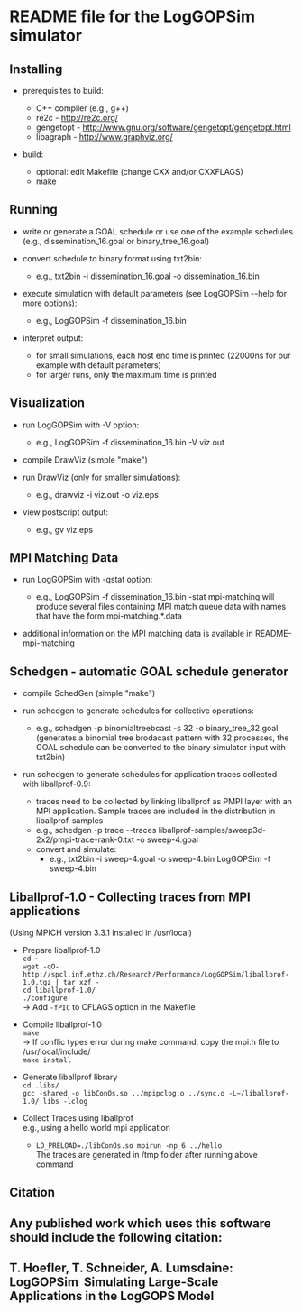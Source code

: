 # README file for the LogGOPSim simulator

Installing
----------

  * prerequisites to build: 
    - C++ compiler (e.g., g++)
    - re2c - http://re2c.org/
    - gengetopt - http://www.gnu.org/software/gengetopt/gengetopt.html
    - libagraph - http://www.graphviz.org/

  * build: 
    - optional: edit Makefile (change CXX and/or CXXFLAGS)
    - make

Running
-------

  * write or generate a GOAL schedule or use one of the example
    schedules (e.g., dissemination_16.goal or binary_tree_16.goal)

  * convert schedule to binary format using txt2bin:
    - e.g., txt2bin -i dissemination_16.goal -o dissemination_16.bin  

  * execute simulation with default parameters (see LogGOPSim --help for
    more options):
    - e.g., LogGOPSim -f dissemination_16.bin

  * interpret output:
    - for small simulations, each host end time is printed (22000ns for
      our example with default parameters)
    - for larger runs, only the maximum time is printed

Visualization
-------------

  * run LogGOPSim with -V <outfile> option:
    - e.g., LogGOPSim -f dissemination_16.bin -V viz.out

  * compile DrawViz (simple "make")
  
  * run DrawViz (only for smaller simulations):
    - e.g., drawviz -i viz.out -o viz.eps

  * view postscript output:
    - e.g., gv viz.eps

MPI Matching Data
------------------

  * run LogGOPSim with -qstat <outfile-prefix> option:
    - e.g., LogGOPSim -f dissemination_16.bin -stat mpi-matching will produce several
      files containing MPI match queue data with names that have the form mpi-matching.*.data

  * additional information on the MPI matching data is available in README-mpi-matching

Schedgen - automatic GOAL schedule generator
--------------------------------------------

  * compile SchedGen (simple "make")

  * run schedgen to generate schedules for collective operations:
    - e.g., schedgen -p binomialtreebcast -s 32 -o binary_tree_32.goal
      (generates a binomial tree brodacast pattern with 32 processes,
      the GOAL schedule can be converted to the binary simulator input
      with txt2bin)

  * run schedgen to generate schedules for application traces collected
    with liballprof-0.9:
    - traces need to be collected by linking liballprof as PMPI layer
      with an MPI application. Sample traces are included in the
      distribution in liballprof-samples
    - e.g., schedgen -p trace --traces liballprof-samples/sweep3d-2x2/pmpi-trace-rank-0.txt -o sweep-4.goal
    - convert and simulate:
      - e.g., txt2bin -i sweep-4.goal -o sweep-4.bin
              LogGOPSim -f sweep-4.bin
              
Liballprof-1.0 - Collecting traces from MPI applications
----------------------------------------------------
  (Using MPICH version 3.3.1 installed in /usr/local)
  
  * Prepare liballprof-1.0   
     `cd ~`  
     `wget -qO- http://spcl.inf.ethz.ch/Research/Performance/LogGOPSim/liballprof-1.0.tgz | tar xzf -`   
     `cd liballprof-1.0/`  
     `./configure`  
     -> Add `-fPIC` to CFLAGS option in the Makefile  
       
  * Compile liballprof-1.0  
     `make`  
     -> If conflic types error during make command, copy the mpi.h file to /usr/local/include/  
     `make install`  
          
  * Generate liballprof library  
     `cd .libs/`  
     `gcc -shared -o libConOs.so ../mpipclog.o ../sync.o -L~/liballprof-1.0/.libs -lclog`  
       
  * Collect Traces using liballprof  
    e.g., using a hello world mpi application  
    - `LD_PRELOAD=./libConOs.so mpirun -np 6 ../hello`  
    The traces are generated in /tmp folder after running above command   
     
  

Citation
--------

Any published work which uses this software should include the following
citation:
----------------------------------------------------------------------
T. Hoefler, T. Schneider, A. Lumsdaine: LogGOPSim ­ Simulating
Large-Scale Applications in the LogGOPS Model
----------------------------------------------------------------------
